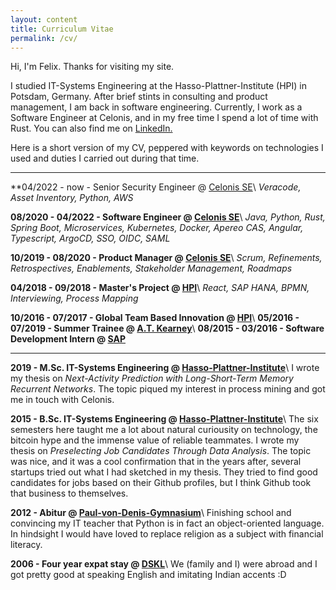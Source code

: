 ```yaml
---
layout: content
title: Curriculum Vitae
permalink: /cv/
---
```

Hi, I'm Felix. Thanks for visiting my site.

I studied IT-Systems Engineering at the Hasso-Plattner-Institute (HPI) in Potsdam, Germany.
After brief stints in consulting and product management, I am back in software engineering.
Currently, I work as a Software Engineer at Celonis, and in my free time I spend a lot of time with Rust.
You can also find me on <a href="https://de.linkedin.com/in/felix-wolff" data-network="LinkedIn" data-proofer-ignore>LinkedIn.</a>

Here is a short version of my CV, peppered with keywords on technologies I used and duties I carried out during that time.

----

**04/2022 - now - Senior Security Engineer @ [Celonis SE](https://celonis.com)\\
*Veracode, Asset Inventory, Python, AWS*

**08/2020 - 04/2022 - Software Engineer @ [Celonis SE](https://celonis.com)**\\
*Java, Python, Rust, Spring Boot, Microservices, Kubernetes, Docker, Apereo CAS, Angular, Typescript, ArgoCD, SSO, OIDC, SAML*

**10/2019 - 08/2020 - Product Manager @ [Celonis SE](https://celonis.com)**\\
*Scrum, Refinements, Retrospectives, Enablements, Stakeholder Management, Roadmaps*

**04/2018 - 09/2018 - Master's Project @ [HPI](https://hpi.de)**\\
*React, SAP HANA, BPMN, Interviewing, Process Mapping*

**10/2016 - 07/2017 - Global Team Based Innovation @ [HPI](https://hpi.de/uebernickel/teaching/global-team-based-innovation-gti-design-thinking.html)**\\
**05/2016 - 07/2019 - Summer Trainee @ [A.T. Kearney](https://kearney.com)**\\
**08/2015 - 03/2016 - Software Development Intern @ [SAP](https://sap.com)**

----

**2019 - M.Sc. IT-Systems Engineering @ [Hasso-Plattner-Institute](https://hpi.de)**\\
I wrote my thesis on *Next-Activity Prediction with Long-Short-Term Memory Recurrent Networks*.
The topic piqued my interest in process mining and got me in touch with Celonis.

**2015 - B.Sc. IT-Systems Engineering @ [Hasso-Plattner-Institute](https://hpi.de)**\\
The six semesters here taught me a lot about natural curiousity on technology,
the bitcoin hype and the immense value of reliable teammates.
I wrote my thesis on *Preselecting Job Candidates Through Data Analysis*.
The topic was nice, and it was a cool confirmation that in the years after, several startups tried out what I had sketched in my thesis.
They tried to find good candidates for jobs based on their Github profiles, but I think Github took that business to themselves.

**2012 - Abitur @ [Paul-von-Denis-Gymnasium](https://gym-schiff.de)**\\
Finishing school and convincing my IT teacher that Python is in fact an object-oriented language.
In hindsight I would have loved to replace religion as a subject with financial literacy.

**2006 - Four year expat stay @ [DSKL](https://dskl.edu.my)**\\
We (family and I) were abroad and I got pretty good at speaking English and imitating Indian accents :D
